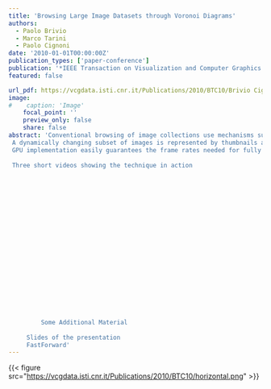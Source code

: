 ```yaml
---
title: 'Browsing Large Image Datasets through Voronoi Diagrams'
authors:
  - Paolo Brivio
  - Marco Tarini
  - Paolo Cignoni
date: '2010-01-01T00:00:00Z'
publication_types: ['paper-conference']
publication: '*IEEE Transaction on Visualization and Computer Graphics (Proceedings of Visualization 2010)*'
featured: false

url_pdf: https://vcgdata.isti.cnr.it/Publications/2010/BTC10/Brivio Cignoni Tarini - Browsing Large Image Datasets through Voronoi Diagrams - TVCG 2010.pdf
image:
#    caption: 'Image'
    focal_point: ''
    preview_only: false
    share: false
abstract: 'Conventional browsing of image collections use mechanisms such as thumbnails arranged on a regular grid or on a line, often mounted over a scrollable panel. However, this approach does not scale well with the size of the datasets (number of images). In this paper, we propose a new thumbnail-based interface to browse large collections of images. Our approach is based on weighted centroidal anisotropic Voronoi diagrams.
 A dynamically changing subset of images is represented by thumbnails and shown on the screen. Thumbnails are shaped like general polygons, to better cover screen space, while still reflecting the original aspect ratios or orientation of the represented images. During the browsing process, thumbnails are dynamically rearranged, reshaped and rescaled. The objective is to devote more screen space (more numerous and larger thumbnails) to the parts of the dataset closer to the current region of interest, and progressively lesser away from it, while still making the dataset visible as a whole. During the entire process, temporal coherence is always maintained.
 GPU implementation easily guarantees the frame rates needed for fully smooth interactivity. 
 
 Three short videos showing the technique in action
 
 
 
   
 
 					
 					
 					
   
 					
 					
 					
 					
 
 
   
 					
 					
 					
 					
         Some Additional Material
   
     Slides of the presentation 
     FastForward'
---
```

{{< figure src="https://vcgdata.isti.cnr.it/Publications/2010/BTC10/horizontal.png" >}}
